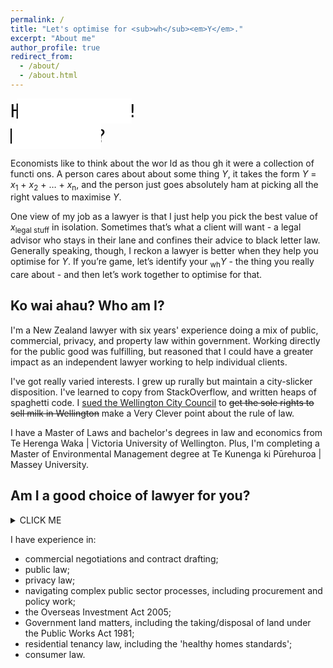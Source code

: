 ```yaml
---
permalink: /
title: "Let's optimise for <sub>wh</sub><em>Y</em>."
excerpt: "About me"
author_profile: true
redirect_from: 
  - /about/
  - /about.html
---
```



<svg viewBox="0 0 250 20" xmlns="http://www.w3.org/2000/svg">
  <g>
    <text font-family="monospace" fill="black" x="0" y="15">Hello world!</text>
    <rect fill="white" x="0" y="0" width="0" height="20">
      <animate attributeName="x" values="0 ; 96 ; 96 ; 0" dur="3s" repeatCount="indefinite" />
      <animate attributeName="width" values="96; 0; 0; 96" dur="3s" repeatCount="indefinite" />
    </rect>
    <rect fill="black" x="0" y="4" width="1" height="12">
      <animate attributeName="x" values="0 ; 96 ; 96 ; 0" dur="3s" repeatCount="indefinite" />
      <animate attributeName="width" calcMode="discrete" values="1; 0" dur="1s" repeatCount="indefinite" />
    </rect>
  </g>
</svg>

<svg viewBox="0 0 250 20" xmlns="http://www.w3.org/2000/svg">
  <g>
    <text font-family="monospace" fill="black" x="0" y="15" clip-path="inset(0 0 0 0) fill-box">Cool, eh?</text>
    <rect fill="white" x="0" y="0" width="0" height="20">
      <animate attributeName="x" calcMode="discrete" values="0; 8; 16; 24; 32; 40; 48; 56; 64; 72; 72; 64; 56; 48; 40; 32; 24; 16; 8; 0" dur="3s" repeatCount="indefinite" />
      <animate attributeName="width" calcMode="discrete" values="72; 64; 56; 48; 40; 32; 24; 16; 8; 0; 0; 8; 16; 24; 32; 40; 48; 56; 64; 72" dur="3s" repeatCount="indefinite" />
    </rect>
    <rect fill="black" x="0" y="4" width="1" height="12">
      <animate attributeName="x" calcMode="discrete" values="0; 8; 16; 24; 32; 40; 48; 56; 64; 72; 72; 64; 56; 48; 40; 32; 24; 16; 8; 0" dur="3s" repeatCount="indefinite" />
      <animate attributeName="width" calcMode="discrete" values="1; 0" dur="1s" repeatCount="indefinite" />
    </rect>
  </g>
</svg>

<!--
<svg viewBox="0 0 300 20" xmlns="http://www.w3.org/2000/svg">
  <g>
    <text font-family="monospace" fill="black" x="0" y="15" clip-path="inset(0 0 0 0) fill-box">Firefox only
      <animate attributeName="clip-path" values="inset(0 100% 0 0) ; inset(0 0 0 0) ; inset(0 0 0 0) ; inset(0 100% 0 0)" keyTimes="0 ; 0.4 ; 0.6 ; 1" dur="3s" repeatCount="indefinite" />
    </text>
    <rect fill="black" x="0" y="4" width="1" height="12">
      <animate attributeName="x" values="0 ; 96 ; 96 ; 0" keyTimes="0 ; 0.4 ; 0.6 ; 1" dur="3s" repeatCount="indefinite" />
      <animate attributeName="width" calcMode="discrete" values="1; 0" dur="1s" repeatCount="indefinite" />
    </rect>
  </g>
</svg>
-->


Economists like to think about the wor ld as thou gh it were a collection of functi ons. A person cares about about some thing *Y*, it takes the form *Y* = *x*<sub>1</sub> + *x*<sub>2</sub> + … + *x*<sub>n</sub>, and the person just goes absolutely ham at picking all the right values to maximise *Y*.

One view of my job as a lawyer is that I just help you pick the best value of *x*<sub>legal stuff</sub> in isolation. Sometimes that’s what a client will want - a legal advisor who stays in their lane and confines their advice to black letter law. Generally speaking, though, I reckon a lawyer is better when they help you optimise for *Y*. If you’re game, let’s identify your <sub>wh</sub>*Y* - the thing you really care about - and then let’s work together to optimise for that.

## Ko wai ahau? Who am I?
I'm a New Zealand lawyer with six years' experience doing a mix of public, commercial, privacy, and property law within government. Working directly for the public good was fulfilling, but reasoned that I could have a greater impact as an independent lawyer working to help individual clients.

I've got really varied interests. I grew up rurally but maintain a city-slicker disposition. I've learned to copy from StackOverflow, and written heaps of spaghetti code. I [sued the Wellington City Council](https://www.stuff.co.nz/national/crime/125163476/lawyer-appeals-102yearold-law-about-wellingtons-milk-supply) to ~~get the sole rights to sell milk in Wellington~~ make a Very Clever point about the rule of law.

I have a Master of Laws and bachelor's degrees in law and economics from Te Herenga Waka | Victoria University of Wellington. Plus, I'm completing a Master of Environmental Management degree at Te Kunenga ki Pūrehuroa | Massey University.


## Am I a good choice of lawyer for you?

<details><summary>CLICK ME</summary>
<p>

#### We can hide anything, even code!

    ```ruby
      puts "Hello World"
    ```

</p>
</details>



 


I have experience in:

* commercial negotiations and contract drafting;
* public law;
* privacy law;
* navigating complex public sector processes, including procurement and policy work;
* the Overseas Investment Act 2005;
* Government land matters, including the taking/disposal of land under the Public Works Act 1981;
* residential tenancy law, including the 'healthy homes standards';
* consumer law.

